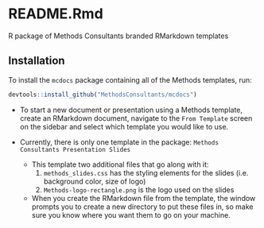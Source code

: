 README.Rmd
================

R package of Methods Consultants branded RMarkdown templates

Installation
------------

To install the `mcdocs` package containing all of the Methods templates, run:

``` r
devtools::install_github("MethodsConsultants/mcdocs")
```

-   To start a new document or presentation using a Methods template, create an RMarkdown document, navigate to the `From Template` screen on the sidebar and select which template you would like to use.

-   Currently, there is only one template in the package: `Methods Consultants Presentation Slides`
    -   This template two additional files that go along with it:
        1.  `methods_slides.css` has the styling elements for the slides (i.e. background color, size of logo)
        2.  `Methods-logo-rectangle.png` is the logo used on the slides
    -   When you create the RMarkdown file from the template, the window prompts you to create a new directory to put these files in, so make sure you know where you want them to go on your machine.

